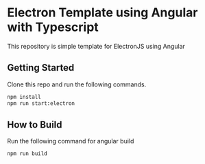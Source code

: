 # Electron Template using Angular with Typescript 
This repository is simple template for ElectronJS using Angular

## Getting Started
Clone this repo and run the following commands.
```BASH
npm install
npm run start:electron
```

## How to Build
Run the following command for angular build
```BASH
npm run build
```